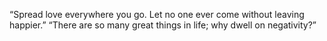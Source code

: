 “Spread love everywhere you go. Let no one ever come without leaving happier.” 
“There are so many great things in life; why dwell on negativity?”
